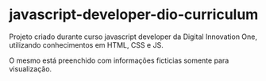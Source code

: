 # javascript-developer-dio-curriculum

Projeto criado durante curso javascript developer da Digital Innovation One, utilizando conhecimentos em HTML, CSS e JS.

O mesmo está preenchido com informações ficticias somente para visualização.